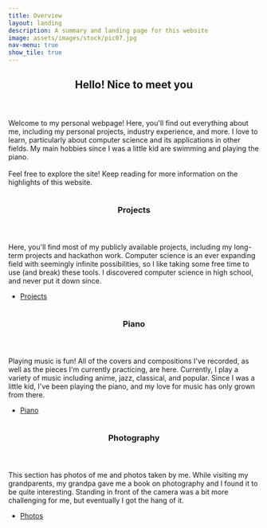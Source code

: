 ```yaml
---
title: Overview
layout: landing
description: A summary and landing page for this website
image: assets/images/stock/pic07.jpg
nav-menu: true
show_tile: true
---
```


<!-- Main -->
<div id="main">

<!-- One -->
<section id="one">
	<div class="inner">
		<header class="major">
			<h2>Hello! Nice to meet you</h2>
		</header>
		<p>
		Welcome to my personal webpage! Here, you'll find out everything about me, including my personal projects, industry experience, and more. I love to learn, particularly about computer science and its applications in other fields. My main hobbies since I was a little kid are swimming and playing the piano.
		<br/><br/>
		Feel free to explore the site! Keep reading for more information on the highlights of this website.
		</p>
	</div>
</section>

<!-- Two -->
<section id="two" class="spotlights">
	<section>
		<a href="{{site.baseurl}}/projects" class="image">
			<img src="{% link assets/images/stock/pic08.jpg %}" alt="" data-position="center center" />
		</a>
		<div class="content">
			<div class="inner">
				<header class="major">
					<h3>Projects</h3>
				</header>
				<p>Here, you'll find most of my publicly available projects, including my long-term projects and hackathon work. Computer science is an ever expanding field with seemingly infinite possibilities, so I like taking some free time to use (and break) these tools. I discovered computer science in high school, and never put it down since.</p>
				<ul class="actions">
					<li><a href="{{site.baseurl}}/projects" class="button">Projects</a></li>
				</ul>
			</div>
		</div>
	</section>
	<section>
		<a href="{{site.baseurl}}/piano" class="image">
			<img src="{% link assets/images/piano.jpg %}" alt="" data-position="top center" />
		</a>
		<div class="content">
			<div class="inner">
				<header class="major">
					<h3>Piano</h3>
				</header>
				<p>Playing music is fun! All of the covers and compositions I've recorded, as well as the pieces I'm currently practicing, are here. Currently, I play a variety of music including anime, jazz, classical, and popular. Since I was a little kid, I've been playing the piano, and my love for music has only grown from there. </p>
				<ul class="actions">
					<li><a href="{{site.baseurl}}/piano" class="button">Piano</a></li>
				</ul>
			</div>
		</div>
	</section>
	<section>
		<a href="{{site.baseurl}}/photography" class="image">
			<img src="{% link assets/images/photographyCover.jpg %}" alt="" data-position="25% 25%" />
		</a>
		<div class="content">
			<div class="inner">
				<header class="major">
					<h3>Photography</h3>
				</header>
				<p>This section has photos of me and photos taken by me. While visiting my grandparents, my grandpa gave me a book on photography and I found it to be quite interesting. Standing in front of the camera was a bit more challenging for me, but eventually I got the hang of it. </p>
				<ul class="actions">
					<li><a href="{{site.baseurl}}/photo" class="button">Photos</a></li>
				</ul>
			</div>
		</div>
	</section>
</section>

<!-- Three -->
<!-- <section id="three">
	<div class="inner">
		<header class="major">
			<h2>Massa libero</h2>
		</header>
		<p>Nullam et orci eu lorem consequat tincidunt vivamus et sagittis libero. Mauris aliquet magna magna sed nunc rhoncus pharetra. Pellentesque condimentum sem. In efficitur ligula tate urna. Maecenas laoreet massa vel lacinia pellentesque lorem ipsum dolor. Nullam et orci eu lorem consequat tincidunt. Vivamus et sagittis libero. Mauris aliquet magna magna sed nunc rhoncus amet pharetra et feugiat tempus.</p>
		<ul class="actions">
			<li><a href="generic.html" class="button next">Get Started</a></li>
		</ul>
	</div>
</section> -->

</div>
